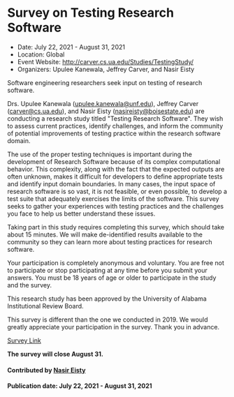 # Survey on Testing Research Software

- Date: July 22, 2021 - August 31, 2021
- Location: Global
- Event Website: http://carver.cs.ua.edu/Studies/TestingStudy/
- Organizers: Upulee Kanewala, Jeffrey Carver, and Nasir Eisty

<!-- deck text start -->
Software engineering researchers seek input on testing of research software.
<!-- deck text end -->

Drs. Upulee Kanewala (upulee.kanewala@unf.edu), Jeffrey Carver (carver@cs.ua.edu), and Nasir Eisty (nasireisty@boisestate.edu) are conducting a research study titled "Testing Research Software". They wish to assess current practices, identify challenges, and inform the community of potential improvements of testing practice within the research software domain.

The use of the proper testing techniques is important during the development of Research Software because of its complex computational behavior. This complexity, along with the fact that the expected outputs are often unknown, makes it difficult for developers to define appropriate tests and identify input domain boundaries. In many cases, the input space of research software is so vast, it is not feasible, or even possible, to develop a test suite that adequately exercises the limits of the software. This survey seeks to gather your experiences with testing practices and the challenges you face to help us better understand these issues.

Taking part in this study requires completing this survey, which should take about 15 minutes. We will make de-identified results available to the community so they can learn more about testing practices for research software.

Your participation is completely anonymous and voluntary. You are free not to participate or stop participating at any time before you submit your answers. You must be 18 years of age or older to participate in the study and the survey.

This research study has been approved by the University of Alabama Institutional Review Board.

This survey is different than the one we conducted in 2019. We would greatly appreciate your participation in the survey. Thank you in advance.

[Survey Link](http://unf.co1.qualtrics.com/jfe/form/SV_3C5RkDcB4PAudXo)

**The survey will close August 31.**

#### Contributed by [Nasir Eisty](https://github.com/neisty "Nasir Eisty GitHub Profile")

#### Publication date:  July 22, 2021 - August 31, 2021

<!---
Publish: yes
Categories: development, collaboration
Topics: software engineering, projects and organizations
Tags: survey
Level: 2
Prerequisites: default
Aggregate: none
--->
